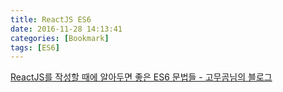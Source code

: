 ```yaml
---
title: ReactJS ES6
date: 2016-11-28 14:13:41
categories: [Bookmark]
tags: [ES6]
---
```


[ReactJS를 작성할 때에 알아두면 좋은 ES6 문법들 - 고무곰님의 블로그](https://gomugom.github.io/es6-for-react/index.html)

